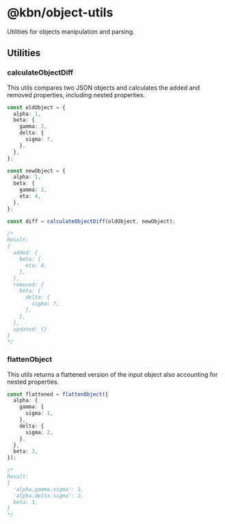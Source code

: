 # @kbn/object-utils

Utilities for objects manipulation and parsing.

## Utilities

### calculateObjectDiff

This utils compares two JSON objects and calculates the added and removed properties, including nested properties.

```ts
const oldObject = {
  alpha: 1,
  beta: {
    gamma: 2,
    delta: {
      sigma: 7,
    },
  },
};

const newObject = {
  alpha: 1,
  beta: {
    gamma: 2,
    eta: 4,
  },
};

const diff = calculateObjectDiff(oldObject, newObject);

/*
Result:
{
  added: {
    beta: {
      eta: 4,
    },
  },
  removed: {
    beta: {
      delta: {
        sigma: 7,
      },
    },
  },
  updated: {}
}
*/
```

### flattenObject

This utils returns a flattened version of the input object also accounting for nested properties.

```ts
const flattened = flattenObject({
  alpha: {
    gamma: {
      sigma: 1,
    },
    delta: {
      sigma: 2,
    },
  },
  beta: 3,
});

/*
Result:
{
  'alpha.gamma.sigma': 1,
  'alpha.delta.sigma': 2,
  beta: 3,
}
*/
```
